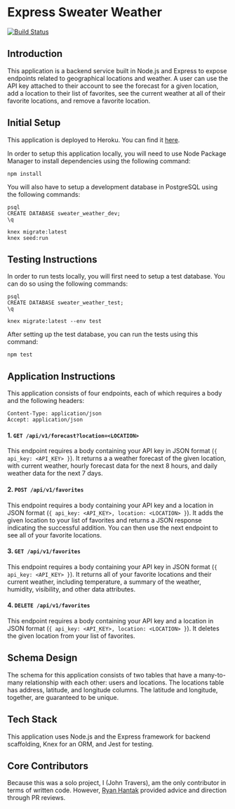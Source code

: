 # Express Sweater Weather

[![Build Status](https://travis-ci.com/johnktravers/express_sweater_weather.svg?branch=master)](https://travis-ci.com/johnktravers/express_sweater_weather)

## Introduction

This application is a backend service built in Node.js and Express to expose endpoints related to geographical locations and weather. A user can use the API key attached to their account to see the forecast for a given location, add a location to their list of favorites, see the current weather at all of their favorite locations, and remove a favorite location.

## Initial Setup

This application is deployed to Heroku. You can find it [here](https://express-sweater-weather-jtravs.herokuapp.com/).

In order to setup this application locally, you will need to use Node Package Manager to install dependencies using the following command:

```
npm install

```

You will also have to setup a development database in PostgreSQL using the following commands:

```
psql
CREATE DATABASE sweater_weather_dev;
\q

knex migrate:latest
knex seed:run
```

## Testing Instructions

In order to run tests locally, you will first need to setup a test database. You can do so using the following commands:

```
psql
CREATE DATABASE sweater_weather_test;
\q

knex migrate:latest --env test
```

After setting up the test database, you can run the tests using this command:

```
npm test
```

## Application Instructions

This application consists of four endpoints, each of which requires a body and the following headers:

```
Content-Type: application/json
Accept: application/json
```

#### 1. `GET /api/v1/forecast?location=<LOCATION>`

This endpoint requires a body containing your API key in JSON format (`{ api_key: <API_KEY> }`). It returns a a weather forecast of the given location, with current weather, hourly forecast data for the next 8 hours, and daily weather data for the next 7 days.

#### 2. `POST /api/v1/favorites`

This endpoint requires a body containing your API key and a location in JSON format (`{ api_key: <API_KEY>, location: <LOCATION> }`). It adds the given location to your list of favorites and returns a JSON response indicating the successful addition. You can then use the next endpoint to see all of your favorite locations.

#### 3. `GET /api/v1/favorites`

This endpoint requires a body containing your API key in JSON format (`{ api_key: <API_KEY> }`). It returns all of your favorite locations and their current weather, including temperature, a summary of the weather, humidity, visibility, and other data attributes.

#### 4. `DELETE /api/v1/favorites`

This endpoint requires a body containing your API key and a location in JSON format (`{ api_key: <API_KEY>, location: <LOCATION> }`). It deletes the given location from your list of favorites.

## Schema Design

The schema for this application consists of two tables that have a many-to-many relationship with each other: users and locations. The locations table has address, latitude, and longitude columns. The latitude and longitude, together, are guaranteed to be unique.

## Tech Stack

This application uses Node.js and the Express framework for backend scaffolding, Knex for an ORM, and Jest for testing.

## Core Contributors

Because this was a solo project, I (John Travers), am the only contributor in terms of written code. However, [Ryan Hantak](https://github.com/rhantak) provided advice and direction through PR reviews.
